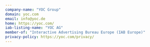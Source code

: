 ```yaml
---
company-name: "YOC Group"
domain: yoc.com
email: info@yoc.de
home: https://yoc.com/
iab-listing-name: "YOC AG"
member-of: "Interactive Advertising Bureau Europe (IAB Europe)"
privacy-policy: https://yoc.com/privacy/
---
```





